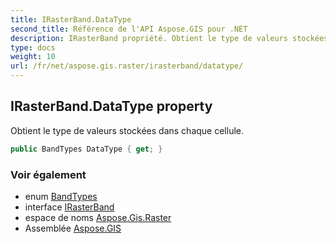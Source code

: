 ```yaml
---
title: IRasterBand.DataType
second_title: Référence de l'API Aspose.GIS pour .NET
description: IRasterBand propriété. Obtient le type de valeurs stockées dans chaque cellule.
type: docs
weight: 10
url: /fr/net/aspose.gis.raster/irasterband/datatype/
---
```

## IRasterBand.DataType property

Obtient le type de valeurs stockées dans chaque cellule.

```csharp
public BandTypes DataType { get; }
```

### Voir également

* enum [BandTypes](../../bandtypes/)
* interface [IRasterBand](../)
* espace de noms [Aspose.Gis.Raster](../../irasterband/)
* Assemblée [Aspose.GIS](../../../)


